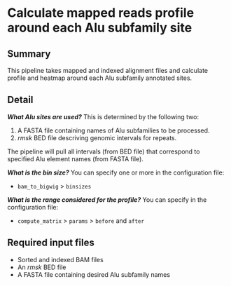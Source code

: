 # Calculate mapped reads profile around each Alu subfamily site


## Summary

This pipeline takes mapped and indexed alignment files and calculate
profile and heatmap around each Alu subfamily annotated sites.


## Detail

***What Alu sites are used?***
This is determined by the following two:
1. A FASTA file containing names of Alu subfamilies to be processed.
2. *rmsk* BED file descriving genomic intervals for repeats.

The pipeline will pull all intervals (from BED file) that 
correspond to specified Alu element names (from FASTA file).


***What is the bin size?***
You can specify one or more in the configuration file: 
- `bam_to_bigwig` > `binsizes`


***What is the range considered for the profile?***
You can specify in the configuration file: 
- `compute_matrix` > `params` > `before` and `after`


## Required input files
- Sorted and indexed BAM files
- An *rmsk* BED file
- A FASTA file containing desired Alu subfamily names